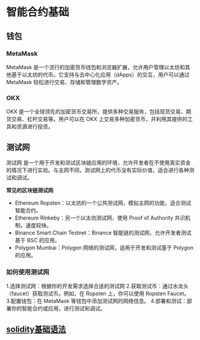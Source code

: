 # 智能合约基础

## 钱包

### MetaMask

MetaMask 是一个流行的加密货币钱包和浏览器扩展，允许用户管理以太坊和其他基于以太坊的代币。它支持与去中心化应用（dApps）的交互，用户可以通过 MetaMask 轻松进行交易、存储和管理数字资产。

### OKX

OKX 是一个全球领先的加密货币交易所，提供多种交易服务，包括现货交易、期货交易、杠杆交易等。用户可以在 OKX 上交易多种加密货币，并利用其提供的工具和资源进行投资。


## 测试网

测试网 是一个用于开发和测试区块链应用的环境，允许开发者在不使用真实资金的情况下进行实验。与主网不同，测试网上的代币没有实际价值，适合进行各种测试和调试。

**常见的区块链测试网**

- Ethereum Ropsten：以太坊的一个公共测试网，模拟主网的功能，适合测试智能合约。
- Ethereum Rinkeby：另一个以太坊测试网，使用 Proof of Authority 共识机制，速度较快。
- Binance Smart Chain Testnet：Binance 智能链的测试网，允许开发者测试基于 BSC 的应用。
- Polygon Mumbai：Polygon 网络的测试网，适用于开发和测试基于 Polygon 的应用。

### 如何使用测试网

1.选择测试网：根据你的开发需求选择合适的测试网
2.获取测试币：通过水龙头（faucet）获取测试币。例如，在 Ropsten 上，你可以使用 Ropsten Faucet。
3.配置钱包：在 MetaMask 等钱包中添加测试网的网络信息。
4.部署和测试：部署你的智能合约或应用，进行测试和调试。

## [solidity基础语法](./solidity基础语法.md)
